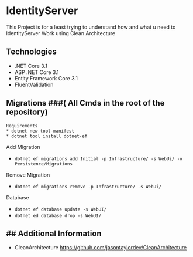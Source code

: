 # IdentityServer

This Project is for a least trying to understand how and what u need to IdentityServer Work using Clean Architecture

## Technologies

- .NET Core 3.1
- ASP .NET Core 3.1
- Entity Framework Core 3.1
- FluentValidation

## Migrations ###( All Cmds in the root of the repository)

    Requirements
    * dotnet new tool-manifest
    * dotnet tool install dotnet-ef

Add Migration

- `dotnet ef migrations add Initial -p Infrastructure/ -s WebUi/ -o Persistence/Migrations`

Remove Migration

- `dotnet ef migrations remove -p Infrastructure/ -s WebUi/`

Database

- `dotnet ef database update -s WebUI/`
- `dotnet ed database drop -s WebUI/`

## ## Additional Information

- CleanArchitecture <https://github.com/jasontaylordev/CleanArchitecture>
